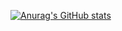 [![Anurag's GitHub stats](https://github-readme-stats.vercel.app/api?username=rafaelpapastamatiou&count_private=true&show_icons=true)](https://github.com/anuraghazra/github-readme-stats)
